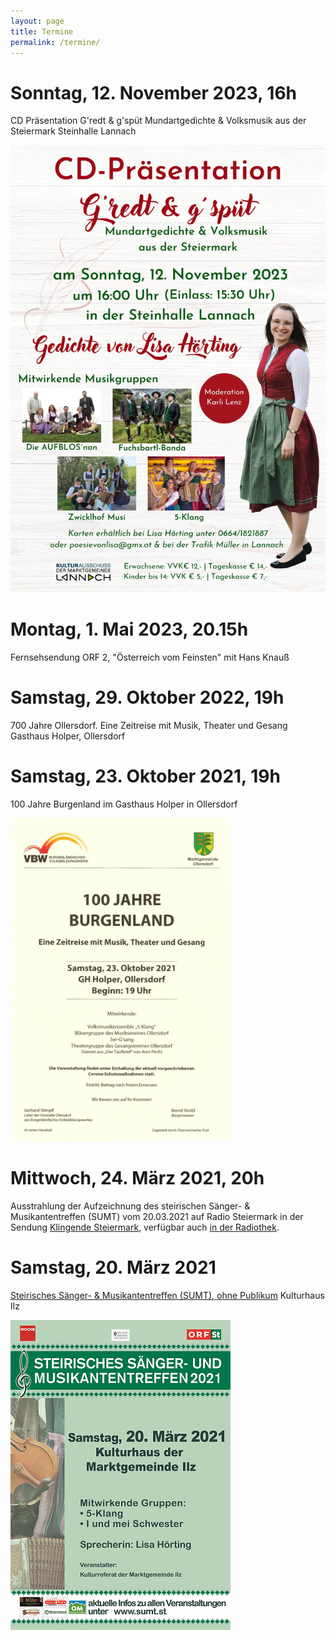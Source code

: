 ```yaml
---
layout: page
title: Termine
permalink: /termine/
---
```


# Sonntag, 12. November 2023, 16h

CD Präsentation G'redt & g'spüt
Mundartgedichte & Volksmusik aus der Steiermark
Steinhalle Lannach

![G'redt & g'spüt](/assets/gredtundgspuet.jpg)

# Montag, 1. Mai 2023, 20.15h
Fernsehsendung ORF 2, "Österreich vom Feinsten" mit Hans Knauß

# Samstag, 29. Oktober 2022, 19h

700 Jahre Ollersdorf. Eine Zeitreise mit Musik, Theater und Gesang
Gasthaus Holper, Ollersdorf

# Samstag, 23. Oktober 2021, 19h

100 Jahre Burgenland im Gasthaus Holper in Ollersdorf

![100 Jahre Burgenland](/assets/100jahrebgld.png)

# Mittwoch, 24. März 2021, 20h

Ausstrahlung der Aufzeichnung des steirischen Sänger- & Musikantentreffen (SUMT) vom 20.03.2021 auf Radio Steiermark in der Sendung [Klingende Steiermark](https://sumt.st/sendungen/orf-sendetermine.html), verfügbar auch [in der Radiothek](https://radiothek.orf.at/stm/20210324/STAAV/1616612641000).

# Samstag, 20. März 2021

[Steirisches Sänger- & Musikantentreffen (SUMT), ohne Publikum](https://sumt.st/veranstaltungen/veranstaltungen-2021/ilz.html)
Kulturhaus Ilz

![Steirisches Sänger- & Musikantentreffen](/assets/20210320-sumt.png)

